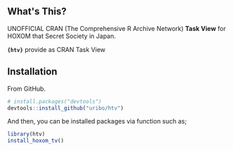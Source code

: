 <!-- README.md is generated from README.Rmd. Please edit that file -->
What's This?
------------

UNOFFICIAL CRAN (The Comprehensive R Archive Network) **Task View** for HOXOM that Secret Society in Japan.

**`{htv}`** provide as CRAN Task View

Installation
------------

From GitHub.

``` r
# install.packages("devtools")
devtools::install_github("uribo/htv")
```

And then, you can be installed packages via function such as;

``` r
library(htv)
install_hoxom_tv()
```

